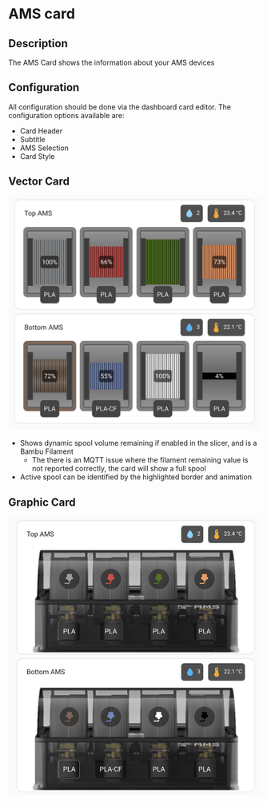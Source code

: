 # AMS card

## Description

The AMS Card shows the information about your AMS devices

## Configuration

All configuration should be done via the dashboard card editor.  The configuration options available are:
- Card Header
- Subtitle
- AMS Selection
- Card Style


## Vector Card

![Vector ams card](../images/vector-ams-card.png)

- Shows dynamic spool volume remaining if enabled in the slicer, and is a Bambu Filament
  - The there is an MQTT issue where the filament remaining value is not reported correctly, the card will show a full spool
- Active spool can be identified by the highlighted border and animation

## Graphic Card

![Graphic ams card](../images/graphic-ams-card.png)


